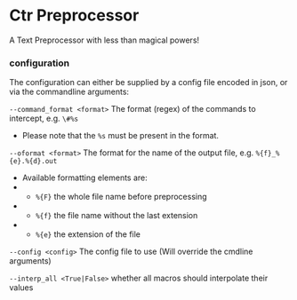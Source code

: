 # Ctr Preprocessor

A Text Preprocessor with less than magical powers!

### configuration
The configuration can either be supplied by a config file encoded in json, or via the commandline arguments:

`--command_format <format>` The format (regex) of the commands to intercept, e.g. `\#%s`
- Please note that the `%s` must be present in the format.


`--oformat <format>` The format for the name of the output file, e.g. `%{f}_%{e}.%{d}.out`
- Available formatting elements are: 
-   - `%{F}` the whole file name before preprocessing
-   - `%{f}` the file name without the last extension
-   - `%{e}` the extension of the file

`--config <config>` The config file to use (Will override the cmdline arguments)

`--interp_all <True|False>` whether all macros should interpolate their values


